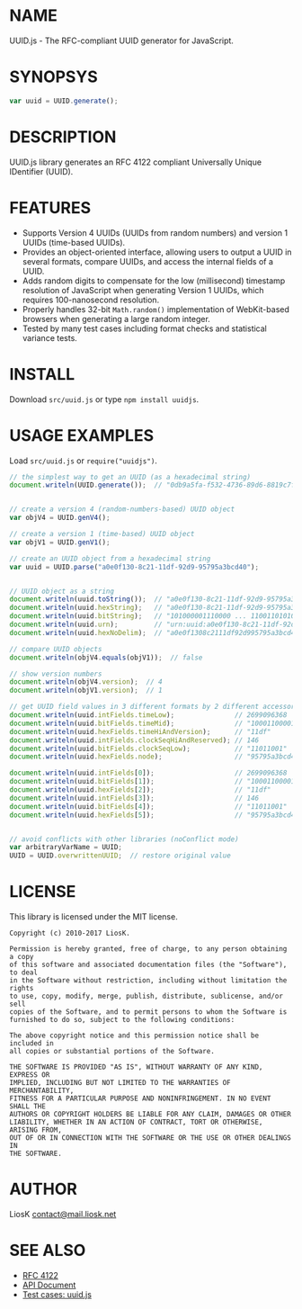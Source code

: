 # NAME

UUID.js - The RFC-compliant UUID generator for JavaScript.

# SYNOPSYS

```javascript
var uuid = UUID.generate();
```

# DESCRIPTION

UUID.js library generates an RFC 4122 compliant Universally Unique IDentifier (UUID).

# FEATURES

* Supports Version 4 UUIDs (UUIDs from random numbers) and version 1 UUIDs (time-based UUIDs).
* Provides an object-oriented interface, allowing users to output a UUID in several formats, compare UUIDs, and access the internal fields of a UUID.
* Adds random digits to compensate for the low (millisecond) timestamp resolution of JavaScript when generating Version 1 UUIDs, which requires 100-nanosecond resolution.
* Properly handles 32-bit `Math.random()` implementation of WebKit-based browsers when generating a large random integer.
* Tested by many test cases including format checks and statistical variance tests.

# INSTALL

Download `src/uuid.js` or type `npm install uuidjs`.

# USAGE EXAMPLES

Load `src/uuid.js` or `require("uuidjs")`.

```javascript
// the simplest way to get an UUID (as a hexadecimal string)
document.writeln(UUID.generate());  // "0db9a5fa-f532-4736-89d6-8819c7f3ac7b"


// create a version 4 (random-numbers-based) UUID object
var objV4 = UUID.genV4();

// create a version 1 (time-based) UUID object
var objV1 = UUID.genV1();

// create an UUID object from a hexadecimal string
var uuid = UUID.parse("a0e0f130-8c21-11df-92d9-95795a3bcd40");


// UUID object as a string
document.writeln(uuid.toString());  // "a0e0f130-8c21-11df-92d9-95795a3bcd40"
document.writeln(uuid.hexString);   // "a0e0f130-8c21-11df-92d9-95795a3bcd40"
document.writeln(uuid.bitString);   // "101000001110000 ... 1100110101000000"
document.writeln(uuid.urn);         // "urn:uuid:a0e0f130-8c21-11df-92d9-95795a3bcd40"
document.writeln(uuid.hexNoDelim);  // "a0e0f1308c2111df92d995795a3bcd40"

// compare UUID objects
document.writeln(objV4.equals(objV1));  // false

// show version numbers
document.writeln(objV4.version);  // 4
document.writeln(objV1.version);  // 1

// get UUID field values in 3 different formats by 2 different accessors
document.writeln(uuid.intFields.timeLow);               // 2699096368
document.writeln(uuid.bitFields.timeMid);               // "1000110000100001"
document.writeln(uuid.hexFields.timeHiAndVersion);      // "11df"
document.writeln(uuid.intFields.clockSeqHiAndReserved); // 146
document.writeln(uuid.bitFields.clockSeqLow);           // "11011001"
document.writeln(uuid.hexFields.node);                  // "95795a3bcd40"

document.writeln(uuid.intFields[0]);                    // 2699096368
document.writeln(uuid.bitFields[1]);                    // "1000110000100001"
document.writeln(uuid.hexFields[2]);                    // "11df"
document.writeln(uuid.intFields[3]);                    // 146
document.writeln(uuid.bitFields[4]);                    // "11011001"
document.writeln(uuid.hexFields[5]);                    // "95795a3bcd40"


// avoid conflicts with other libraries (noConflict mode)
var arbitraryVarName = UUID;
UUID = UUID.overwrittenUUID;  // restore original value
```

# LICENSE

This library is licensed under the MIT license.

    Copyright (c) 2010-2017 LiosK.

    Permission is hereby granted, free of charge, to any person obtaining a copy
    of this software and associated documentation files (the "Software"), to deal
    in the Software without restriction, including without limitation the rights
    to use, copy, modify, merge, publish, distribute, sublicense, and/or sell
    copies of the Software, and to permit persons to whom the Software is
    furnished to do so, subject to the following conditions:

    The above copyright notice and this permission notice shall be included in
    all copies or substantial portions of the Software.

    THE SOFTWARE IS PROVIDED "AS IS", WITHOUT WARRANTY OF ANY KIND, EXPRESS OR
    IMPLIED, INCLUDING BUT NOT LIMITED TO THE WARRANTIES OF MERCHANTABILITY,
    FITNESS FOR A PARTICULAR PURPOSE AND NONINFRINGEMENT. IN NO EVENT SHALL THE
    AUTHORS OR COPYRIGHT HOLDERS BE LIABLE FOR ANY CLAIM, DAMAGES OR OTHER
    LIABILITY, WHETHER IN AN ACTION OF CONTRACT, TORT OR OTHERWISE, ARISING FROM,
    OUT OF OR IN CONNECTION WITH THE SOFTWARE OR THE USE OR OTHER DEALINGS IN
    THE SOFTWARE.

# AUTHOR

LiosK <contact@mail.liosk.net>

# SEE ALSO

* [RFC 4122](https://www.ietf.org/rfc/rfc4122.txt)
* [API Document](https://liosk.github.io/UUID.js/doc/)
* [Test cases: uuid.js](https://liosk.github.io/UUID.js/test/test.uuid.js.html)
